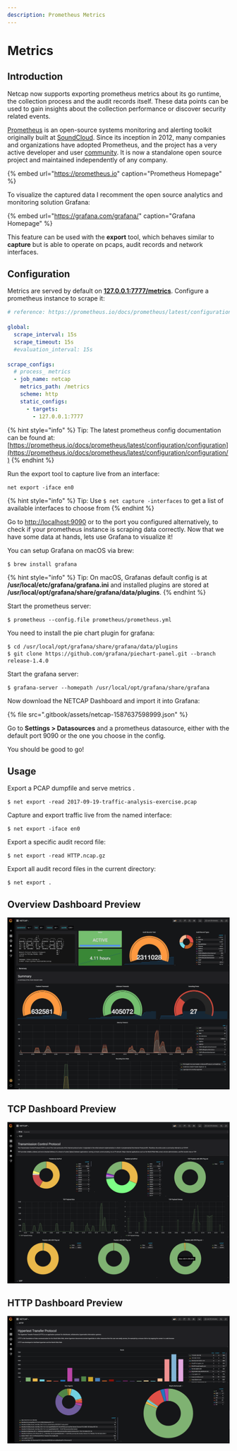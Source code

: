 ```yaml
---
description: Prometheus Metrics
---
```


# Metrics

## Introduction

Netcap now supports exporting prometheus metrics about its go runtime, the collection process and the audit records itself. These data points can be used to gain insights about the collection performance or discover security related events.

[Prometheus](https://github.com/prometheus) is an open-source systems monitoring and alerting toolkit originally built at [SoundCloud](https://soundcloud.com/). Since its inception in 2012, many companies and organizations have adopted Prometheus, and the project has a very active developer and user [community](https://prometheus.io/community). It is now a standalone open source project and maintained independently of any company.

{% embed url="https://prometheus.io" caption="Prometheus Homepage" %}

To visualize the captured data I recomment the open source analytics and monitoring solution Grafana:

{% embed url="https://grafana.com/grafana/" caption="Grafana Homepage" %}

This feature can be used with the **export** tool, which behaves similar to **capture** but is able to operate on pcaps, audit records and network interfaces.

## Configuration

Metrics are served by default on [**127.0.0.1:7777/metrics**](http://127.0.0.1:7777/metrics). Configure a prometheus instance to scrape it:

```yaml
# reference: https://prometheus.io/docs/prometheus/latest/configuration/configuration/

global:
  scrape_interval: 15s
  scrape_timeout: 15s
  #evaluation_interval: 15s

scrape_configs:
  # process_ metrics
  - job_name: netcap
    metrics_path: /metrics
    scheme: http
    static_configs:
      - targets:
        - 127.0.0.1:7777
```

{% hint style="info" %}
Tip: The latest prometheus config documentation can be found at: [https://prometheus.io/docs/prometheus/latest/configuration/configuration](https://prometheus.io/docs/prometheus/latest/configuration/configuration/)
{% endhint %}

Run the export tool to capture live from an interface:

```text
net export -iface en0
```

{% hint style="info" %}
Tip: Use `$ net capture -interfaces` to get a list of available interfaces to choose from
{% endhint %}

Go to [http://localhost:9090](http://localhost:9090) or to the port you configured alternatively, to check if your prometheus instance is scraping data correctly. Now that we have some data at hands, lets use Grafana to visualize it!

You can setup Grafana on macOS via brew:

```text
$ brew install grafana
```

{% hint style="info" %}
Tip: On macOS, Grafanas default config is at **/usr/local/etc/grafana/grafana.ini** and installed plugins are stored at **/usr/local/opt/grafana/share/grafana/data/plugins**.
{% endhint %}

Start the prometheus server:

```text
$ prometheus --config.file prometheus/prometheus.yml
```

You need to install the pie chart plugin for grafana:

```text
$ cd /usr/local/opt/grafana/share/grafana/data/plugins
$ git clone https://github.com/grafana/piechart-panel.git --branch release-1.4.0
```

Start the grafana server:

```text
$ grafana-server --homepath /usr/local/opt/grafana/share/grafana
```

Now download the NETCAP Dashboard and import it into Grafana:

{% file src=".gitbook/assets/netcap-1587637598999.json" %}

Go to **Settings &gt; Datasources** and a prometheus datasource, either with the default port 9090 or the one you choose in the config.

You should be good to go!

## Usage

Export a PCAP dumpfile and serve metrics .

```text
$ net export -read 2017-09-19-traffic-analysis-exercise.pcap
```

Capture and export traffic live from the named interface:

```text
$ net export -iface en0
```

Export a specific audit record file:

```text
$ net export -read HTTP.ncap.gz
```

Export all audit record files in the current directory:

```text
$ net export .
```

## Overview Dashboard Preview

![Grafana Dashboard Overview](.gitbook/assets/screenshot-2019-05-04-at-23.39.19.png)

## TCP Dashboard Preview

![Grafana Dashboard TCP](.gitbook/assets/screenshot-2019-05-04-at-23.39.41%20%281%29.png)

## HTTP Dashboard Preview

![Grafana Dashboard HTTP](.gitbook/assets/screenshot-2019-05-04-at-23.40.05%20%281%29.png)

